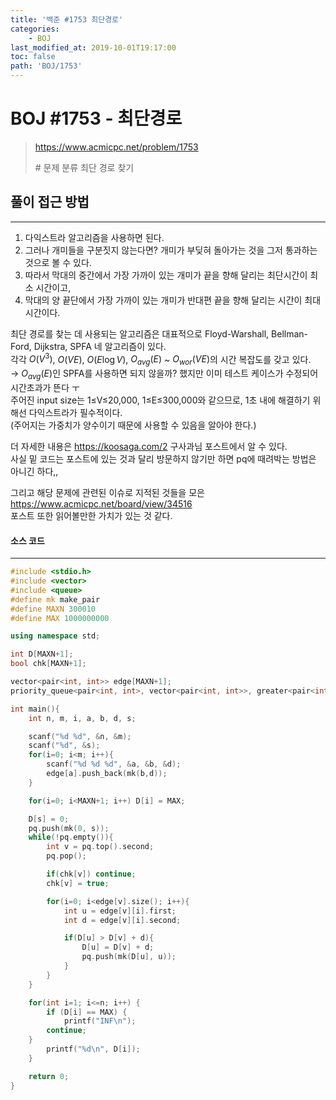 ```yaml
---
title: '백준 #1753 최단경로'
categories:
    - BOJ
last_modified_at: 2019-10-01T19:17:00
toc: false
path: 'BOJ/1753'
---
```


# BOJ #1753 - 최단경로

> https://www.acmicpc.net/problem/1753
>
> \# 문제 분류
> 최단 경로 찾기

## 풀이 접근 방법

---

1. 다익스트라 알고리즘을 사용하면 된다.
2. 그러나 개미들을 구분짓지 않는다면? 개미가 부딪혀 돌아가는 것을 그저 통과하는 것으로 볼 수 있다.
3. 따라서 막대의 중간에서 가장 가까이 있는 개미가 끝을 향해 달리는 최단시간이 최소 시간이고,
4. 막대의 양 끝단에서 가장 가까이 있는 개미가 반대편 끝을 향해 달리는 시간이 최대 시간이다.

최단 경로를 찾는 데 사용되는 알고리즘은 대표적으로 Floyd-Warshall, Bellman-Ford, Dijkstra, SPFA 네 알고리즘이 있다.<br>각각 $O(V^3)$, $O(VE)$, $O(E\log V)$, $O_{avg}(E)$ ~ $O_{wor}(VE)$의 시간 복잡도를 갖고 있다.<br>→ $O_{avg}(E)$인 SPFA를 사용하면 되지 않을까? 했지만 이미 테스트 케이스가 수정되어 시간초과가 뜬다 ㅜ<br>주어진 input size는 1≤V≤20,000, 1≤E≤300,000와 같으므로, 1초 내에 해결하기 위해선 다익스트라가 필수적이다.<br>(주어지는 가중치가 양수이기 때문에 사용할 수 있음을 알아야 한다.)

더 자세한 내용은 https://koosaga.com/2 구사과님 포스트에서 알 수 있다.<br>사실 밑 코드는 포스트에 있는 것과 달리 방문하지 않기만 하면 pq에 때려박는 방법은 아니긴 하다,,

그리고 해당 문제에 관련된 이슈로 지적된 것들을 모은<br>https://www.acmicpc.net/board/view/34516<br>포스트 또한 읽어볼만한 가치가 있는 것 같다.

#### 소스 코드

---

```c++
#include <stdio.h>
#include <vector>
#include <queue>
#define mk make_pair
#define MAXN 300010
#define MAX 1000000000

using namespace std;

int D[MAXN+1];
bool chk[MAXN+1];

vector<pair<int, int>> edge[MAXN+1];
priority_queue<pair<int, int>, vector<pair<int, int>>, greater<pair<int, int>>> pq;

int main(){
    int n, m, i, a, b, d, s;

    scanf("%d %d", &n, &m);
    scanf("%d", &s);
    for(i=0; i<m; i++){
        scanf("%d %d %d", &a, &b, &d);
        edge[a].push_back(mk(b,d));
    }

    for(i=0; i<MAXN+1; i++) D[i] = MAX;

    D[s] = 0;
    pq.push(mk(0, s));
    while(!pq.empty()){
        int v = pq.top().second;
        pq.pop();

        if(chk[v]) continue;
        chk[v] = true;

        for(i=0; i<edge[v].size(); i++){
            int u = edge[v][i].first;
            int d = edge[v][i].second;

            if(D[u] > D[v] + d){
                D[u] = D[v] + d;
                pq.push(mk(D[u], u));
            }
        }
    }

    for(int i=1; i<=n; i++) {
        if (D[i] == MAX) {
            printf("INF\n");
        continue;
    }
        printf("%d\n", D[i]);
    }

    return 0;
}
```
